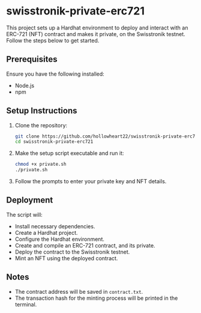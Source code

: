 # swisstronik-private-erc721

This project sets up a Hardhat environment to deploy and interact with an ERC-721 (NFT) contract and makes it private, on the Swisstronik testnet. Follow the steps below to get started.

## Prerequisites

Ensure you have the following installed:
- Node.js
- npm

## Setup Instructions

1. Clone the repository:
    ```sh
    git clone https://github.com/hollowheart22/swisstronik-private-erc721.git
    cd swisstronik-private-erc721
    ```

2. Make the setup script executable and run it:
    ```sh
    chmod +x private.sh
    ./private.sh
    ```

3. Follow the prompts to enter your private key and NFT details.

## Deployment

The script will:
- Install necessary dependencies.
- Create a Hardhat project.
- Configure the Hardhat environment.
- Create and compile an ERC-721 contract, and its private.
- Deploy the contract to the Swisstronik testnet.
- Mint an NFT using the deployed contract.

## Notes

- The contract address will be saved in `contract.txt`.
- The transaction hash for the minting process will be printed in the terminal.

